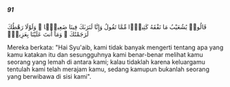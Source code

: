 ##### 91

<span class="ayah">قَالُوا۟ يَٰشُعَيْبُ مَا نَفْقَهُ كَثِيرًۭا مِّمَّا تَقُولُ وَإِنَّا لَنَرَىٰكَ فِينَا ضَعِيفًۭا ۖ وَلَوْلَا رَهْطُكَ لَرَجَمْنَٰكَ ۖ وَمَآ أَنتَ عَلَيْنَا بِعَزِيزٍۢ</span>

<span class="ayah_translation">Mereka berkata: "Hai Syu'aib, kami tidak banyak mengerti tentang apa yang kamu katakan itu dan sesungguhnya kami benar-benar melihat kamu seorang yang lemah di antara kami; kalau tidaklah karena keluargamu tentulah kami telah merajam kamu, sedang kamupun bukanlah seorang yang berwibawa di sisi kami".</span>
